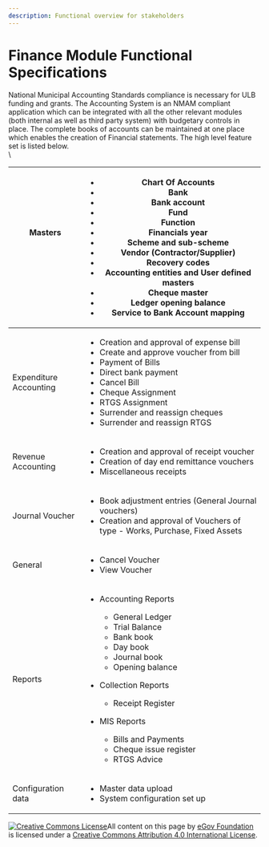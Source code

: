 ```yaml
---
description: Functional overview for stakeholders
---
```


# Finance Module Functional Specifications

National Municipal Accounting Standards compliance is necessary for ULB funding and grants. The Accounting System is an NMAM compliant application which can be integrated with all the other relevant modules (both internal as well as third party system) with budgetary controls in place. The complete books of accounts can be maintained at one place which enables the creation of Financial statements. The high level feature set is listed below. \
\


| <p>Masters<br><br><br><br></p> | <ul><li>Chart Of Accounts</li><li>Bank</li><li>Bank account</li><li>Fund</li><li>Function</li><li>Financials year</li><li>Scheme and sub-scheme</li><li>Vendor (Contractor/Supplier)</li><li>Recovery codes</li><li>Accounting entities and User defined masters</li><li>Cheque master</li><li>Ledger opening balance</li><li>Service to Bank Account mapping</li></ul> |
| ------------------------------ | ----------------------------------------------------------------------------------------------------------------------------------------------------------------------------------------------------------------------------------------------------------------------------------------------------------------------------------------------------------------------- |
| Expenditure Accounting         | <ul><li>Creation and approval of expense bill</li><li>Create and approve voucher from bill</li><li>Payment of Bills</li><li>Direct bank payment</li><li>Cancel Bill</li><li>Cheque Assignment</li><li>RTGS Assignment</li><li>Surrender and reassign cheques</li><li>Surrender and reassign RTGS</li></ul>                                                              |
| Revenue Accounting             | <ul><li>Creation and approval of receipt voucher</li><li>Creation of day end remittance vouchers</li><li>Miscellaneous receipts</li></ul>                                                                                                                                                                                                                               |
| Journal Voucher                | <ul><li>Book adjustment entries (General Journal vouchers)</li><li>Creation and approval of Vouchers of type - Works, Purchase, Fixed Assets</li></ul>                                                                                                                                                                                                                  |
| General                        | <ul><li>Cancel Voucher</li><li>View Voucher</li></ul>                                                                                                                                                                                                                                                                                                                   |
| Reports                        | <ul><li><p>Accounting Reports</p><ul><li>General Ledger</li><li>Trial Balance</li><li>Bank book</li><li>Day book</li><li>Journal book</li><li>Opening balance</li></ul></li><li><p>Collection Reports</p><ul><li>Receipt Register</li></ul></li><li><p>MIS Reports</p><ul><li>Bills and Payments</li><li>Cheque issue register</li><li>RTGS Advice</li></ul></li></ul>  |
| Configuration data             | <ul><li>Master data upload</li><li>System configuration set up</li></ul>                                                                                                                                                                                                                                                                                                |



&#x20;[![Creative Commons License](https://i.creativecommons.org/l/by/4.0/80x15.png)](http://creativecommons.org/licenses/by/4.0/)All content on this page by [eGov Foundation ](https://egov.org.in)is licensed under a [Creative Commons Attribution 4.0 International License](http://creativecommons.org/licenses/by/4.0/).
